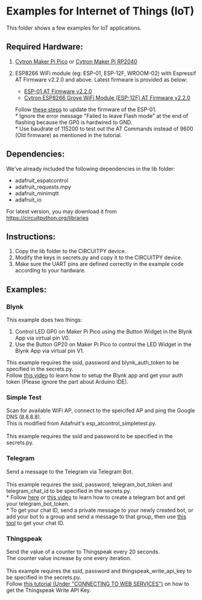 # Examples for Internet of Things (IoT)
This folder shows a few examples for IoT applications.

## Required Hardware:
1. [Cytron Maker Pi Pico](https://www.cytron.io/p-maker-pi-pico) or [Cytron Maker Pi RP2040](https://www.cytron.io/p-maker-pi-rp2040)
2. ESP8266 WiFi module (eg: ESP-01, ESP-12F, WROOM-02) with Espressif AT Firmware v2.2.0 and above. Latest firmware is provided as below:
   - [ESP-01 AT Firmware v2.2.0](https://drive.google.com/file/d/1q4QLJlIWHVQznaWsVvPev9ZW9vRHr1F8/view?usp=sharing)
   - [Cytron ESP8266 Grove WiFi Module (ESP-12F) AT Firmware v2.2.0](https://drive.google.com/file/d/1ZBZET0IN_RHkkObpaD7v-1-tqtQXbiUM/view?usp=sharing)
   
   Follow [these steps](https://www.elec-cafe.com/esp8266-esp-01-firmware-update/) to update the firmware of the ESP-01.<br>
   \* Ignore the error message "Failed to leave Flash mode" at the end of flashing because the GP0 is hardwired to GND.<br>
   \* Use baudrate of 115200 to test out the AT Commands instead of 9600 (Old firmware) as mentioned in the tutorial.

## Dependencies:
We've already included the following dependencies in the lib folder:
- adafruit_espatcontrol
- adafruit_requests.mpy
- adafruit_minimqtt
- adafruit_io

For latest version, you may download it from https://circuitpython.org/libraries

## Instructions:
1. Copy the lib folder to the CIRCUITPY device.
2. Modify the keys in secrets.py and copy it to the CIRCUITPY device.
3. Make sure the UART pins are defined correctly in the example code according to your hardware.

## Examples:
### Blynk
This example does two things:
1. Control LED GP0 on Maker Pi Pico using the Button Widget in the Blynk App via virtual pin V0.
2. Use the Button GP20 on Maker Pi Pico to control the LED Widget in the Blynk App via virtual pin V1.

This example requires the ssid, password and blynk_auth_token to be specified in the secrets.py.<br>
Follow [this video](https://youtu.be/UBQCaxfeBKY?t=93) to learn how to setup the Blynk app and get your auth token (Please ignore the part about Arduino IDE).

### Simple Test
Scan for available WiFi AP, connect to the speicifed AP and ping the Google DNS (8.8.8.8).<br>
This is modified from Adafruit's esp_atcontrol_simpletest.py.<br>
<br>
This example requires the ssid and password to be specified in the secrets.py.

### Telegram
Send a message to the Telegram via Telegram Bot.<br>
<br>
This example requires the ssid, password, telegram_bot_token and telegram_chat_id to be specified in the secrets.py.<br>
\* Follow [here](https://core.telegram.org/bots#6-botfather) or [this video](https://youtu.be/dqk77sUgZKs?t=36) to learn how to create a telegram bot and get your telegram_bot_token.<br>
\* To get your chat ID, send a private message to your newly created bot, or add your bot to a group and send a message to that group, then use [this tool](https://sean-bradley.medium.com/get-telegram-chat-id-80b575520659) to get your chat ID.

### Thingspeak
Send the value of a counter to Thingspeak every 20 seconds.<br>
The counter value increase by one every iteration.<br>
<br>
This example requires the ssid, password and thingspeak_write_api_key to be specified in the secrets.py.<br>
Follow [this tutorial (Under "CONNECTING TO WEB SERVICES")](https://tutorial.cytron.io/2016/12/16/thingspeak-store-display-digital-compass-data-web-services-espresso-lite-v2-0/) on how to get the Thingspeak Write API Key.
